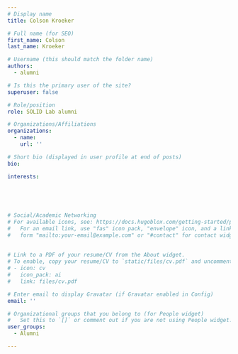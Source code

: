 ```yaml
---
# Display name
title: Colson Kroeker

# Full name (for SEO)
first_name: Colson
last_name: Kroeker

# Username (this should match the folder name)
authors:
  - alumni

# Is this the primary user of the site?
superuser: false

# Role/position
role: SOLID Lab alumni

# Organizations/Affiliations
organizations:
  - name: 
    url: ''

# Short bio (displayed in user profile at end of posts)
bio:  

interests:
 
 

 

# Social/Academic Networking
# For available icons, see: https://docs.hugoblox.com/getting-started/page-builder/#icons
#   For an email link, use "fas" icon pack, "envelope" icon, and a link in the
#   form "mailto:your-email@example.com" or "#contact" for contact widget.
 
  
# Link to a PDF of your resume/CV from the About widget.
# To enable, copy your resume/CV to `static/files/cv.pdf` and uncomment the lines below.
# - icon: cv
#   icon_pack: ai
#   link: files/cv.pdf

# Enter email to display Gravatar (if Gravatar enabled in Config)
email: ''

# Organizational groups that you belong to (for People widget)
#   Set this to `[]` or comment out if you are not using People widget.
user_groups:
  - Alumni

---
```

